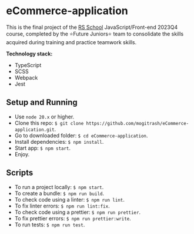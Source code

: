 # eCommerce-application

This is the final project of the [RS School](https://rs.school/) JavaScript/Front-end 2023Q4 course, completed by the ⭐Future Juniors⭐ team to consolidate the skills acquired during training and practice teamwork skills.

**Technology stack:**

- TypeScript
- SCSS
- Webpack
- Jest

## Setup and Running

- Use `node 20.x` or higher.
- Clone this repo: `$ git clone https://github.com/mogitrash/eCommerce-application.git`.
- Go to downloaded folder: `$ cd eCommerce-application`.
- Install dependencies: `$ npm install`.
- Start app: `$ npm start`.
- Enjoy.

## Scripts

- To run a project locally: `$ npm start`.
- To create a bundle: `$ npm run build`.
- To check code using a linter: `$ npm run lint`.
- To fix linter errors: `$ npm run lint:fix`.
- To check code using a prettier: `$ npm run prettier`.
- To fix prettier errors: `$ npm run prettier:write`.
- To run tests: `$ npm run test`.

